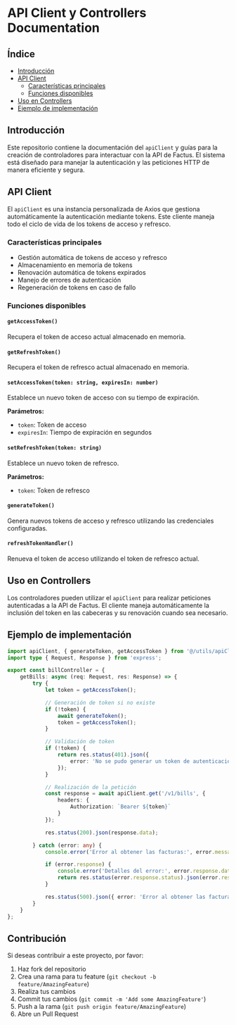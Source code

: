 # API Client y Controllers Documentation

## Índice
- [Introducción](#introducción)
- [API Client](#api-client)
  - [Características principales](#características-principales)
  - [Funciones disponibles](#funciones-disponibles)
- [Uso en Controllers](#uso-en-controllers)
- [Ejemplo de implementación](#ejemplo-de-implementación)

## Introducción

Este repositorio contiene la documentación del `apiClient` y guías para la creación de controladores para interactuar con la API de Factus. El sistema está diseñado para manejar la autenticación y las peticiones HTTP de manera eficiente y segura.

## API Client

El `apiClient` es una instancia personalizada de Axios que gestiona automáticamente la autenticación mediante tokens. Este cliente maneja todo el ciclo de vida de los tokens de acceso y refresco.

### Características principales

- Gestión automática de tokens de acceso y refresco
- Almacenamiento en memoria de tokens
- Renovación automática de tokens expirados
- Manejo de errores de autenticación
- Regeneración de tokens en caso de fallo

### Funciones disponibles

#### `getAccessToken()`
Recupera el token de acceso actual almacenado en memoria.

#### `getRefreshToken()`
Recupera el token de refresco actual almacenado en memoria.

#### `setAccessToken(token: string, expiresIn: number)`
Establece un nuevo token de acceso con su tiempo de expiración.

**Parámetros:**
- `token`: Token de acceso
- `expiresIn`: Tiempo de expiración en segundos

#### `setRefreshToken(token: string)`
Establece un nuevo token de refresco.

**Parámetros:**
- `token`: Token de refresco

#### `generateToken()`
Genera nuevos tokens de acceso y refresco utilizando las credenciales configuradas.

#### `refreshTokenHandler()`
Renueva el token de acceso utilizando el token de refresco actual.

## Uso en Controllers

Los controladores pueden utilizar el `apiClient` para realizar peticiones autenticadas a la API de Factus. El cliente maneja automáticamente la inclusión del token en las cabeceras y su renovación cuando sea necesario.

## Ejemplo de implementación

```typescript
import apiClient, { generateToken, getAccessToken } from '@/utils/apiClient';
import type { Request, Response } from 'express';

export const billController = {
    getBills: async (req: Request, res: Response) => {
        try {
            let token = getAccessToken();

            // Generación de token si no existe
            if (!token) {
                await generateToken();
                token = getAccessToken();
            }

            // Validación de token
            if (!token) {
                return res.status(401).json({
                    error: 'No se pudo generar un token de autenticación'
                });
            }

            // Realización de la petición
            const response = await apiClient.get('/v1/bills', {
                headers: {
                    Authorization: `Bearer ${token}`
                }
            });

            res.status(200).json(response.data);

        } catch (error: any) {
            console.error('Error al obtener las facturas:', error.message);

            if (error.response) {
                console.error('Detalles del error:', error.response.data);
                return res.status(error.response.status).json(error.response.data);
            }

            res.status(500).json({ error: 'Error al obtener las facturas' });
        }
    }
};
```

## Contribución

Si deseas contribuir a este proyecto, por favor:

1. Haz fork del repositorio
2. Crea una rama para tu feature (`git checkout -b feature/AmazingFeature`)
3. Realiza tus cambios
4. Commit tus cambios (`git commit -m 'Add some AmazingFeature'`)
5. Push a la rama (`git push origin feature/AmazingFeature`)
6. Abre un Pull Request


